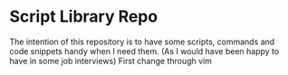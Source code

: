 # Script Library Repo

The intention of this repository is to have some scripts, commands and code snippets handy when I need them. (As I would have been happy to have in some job interviews)
First change through vim
